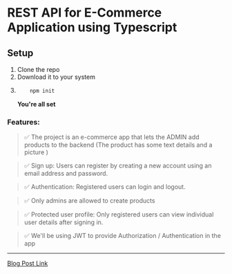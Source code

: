 # REST API for E-Commerce Application using Typescript

## Setup

1. Clone the repo
1. Download it to your system
1. ```bash
       npm init
   ```
   **You're all set**

### Features:

> ✅ The project is an e-commerce app that lets the ADMIN add products to the backend (The product has some text details and a picture )

> ✅ Sign up: Users can register by creating a new account using an email address and password.

> ✅ Authentication: Registered users can login and logout.

> ✅ Only admins are allowed to create products

> ✅ Protected user profile: Only registered users can view individual user details after signing in.

> ✅ We'll be using JWT to provide Authorization / Authentication in the app

---

[Blog Post Link](https://www.chiranjeevthomas.com/article/rest-api-using-typescript-crud)
